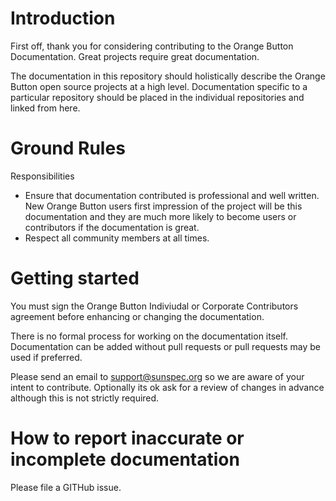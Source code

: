 # Introduction

First off, thank you for considering contributing to the Orange Button Documentation.  Great projects require great documentation.

The documentation in this repository should holistically describe the Orange Button open source projects at a high level.  Documentation specific to a particular repository should be placed in the individual repositories and linked from here.

# Ground Rules
Responsibilities

* Ensure that documentation contributed is professional and well written.  New Orange Button users first impression of the project will be this documentation and they are much more likely to become users or contributors if the documentation is great.
* Respect all community members at all times.

# Getting started
You must sign the Orange Button Indiviudal or Corporate Contributors agreement before enhancing or changing the documentation.

There is no formal process for working on the documentation itself.  Documentation can be added without pull requests or pull requests may be used if preferred.

Please send an email to support@sunspec.org so we are aware of your intent to contribute.  Optionally its ok ask for a review of changes in advance although this is not strictly required.

# How to report inaccurate or incomplete documentation
Please  file a GITHub issue.
